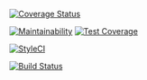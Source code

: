 [![Coverage Status](https://coveralls.io/repos/github/jvleeuwen/larasalon/badge.svg?branch=develop)](https://coveralls.io/github/jvleeuwen/larasalon?branch=develop)

[![Maintainability](https://api.codeclimate.com/v1/badges/f8634c57ae1a7632e6d0/maintainability)](https://codeclimate.com/github/jvleeuwen/larasalon/maintainability)
[![Test Coverage](https://api.codeclimate.com/v1/badges/f8634c57ae1a7632e6d0/test_coverage)](https://codeclimate.com/github/jvleeuwen/larasalon/test_coverage)

[![StyleCI](https://github.styleci.io/repos/200736386/shield?branch=develop)](https://github.styleci.io/repos/200736386)

[![Build Status](https://travis-ci.org/jvleeuwen/larasalon.svg?branch=develop)](https://travis-ci.org/jvleeuwen/larasalon)